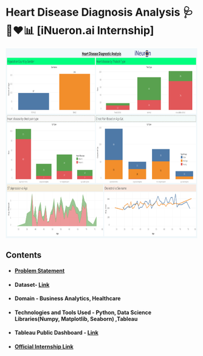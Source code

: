 # Heart Disease Diagnosis Analysis 🩺🩻❤️📊 [iNueron.ai Internship]
<p align="center">
  <img 
    width="650"
    height="500"
    src="https://github.com/AdiNarendra98/HeartDiseaseAnalysis-iNueron.ai-Internship/blob/main/ss.png"
  >
</p>

## Contents 


- #### [Problem Statement](https://drive.google.com/file/d/1hatpLDCd_wJqhHe93tkXJI8ePD697xti/view)

- #### Dataset- [Link](https://drive.google.com/drive/folders/165Pjmfb9W9PGy0rZjHEA22LW0Lt3Y-Q8)

- #### Domain - Business Analytics, Healthcare

- #### Technologies and Tools Used - **Python, Data Science Libraries(Numpy, Matplotlib, Seaborn) ,Tableau**

- #### Tableau Public Dashboard - [Link](https://public.tableau.com/app/profile/eshwar.lalpotu/viz/HeartDiseaseDiagnosticAnalysisIneuron/ChestPainBasedonAgeCat_)

- #### [Official Internship Link](https://internship.ineuron.ai/project/invite/Heart-Disease-Diagnostic-Analysis/21eb4e1a-b8d5-400f-94d4-1756186d0a4d)






